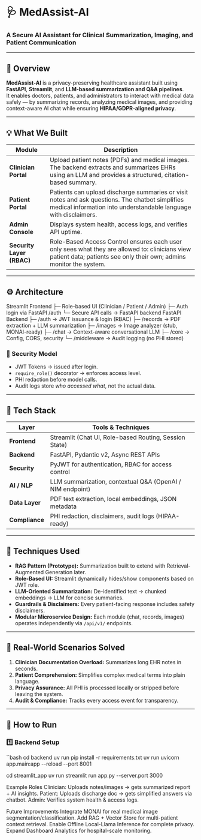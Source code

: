 # 🩺 MedAssist-AI  
### A Secure AI Assistant for Clinical Summarization, Imaging, and Patient Communication

---

## 🧭 Overview
**MedAssist-AI** is a privacy-preserving healthcare assistant built using **FastAPI**, **Streamlit**, and **LLM-based summarization and Q&A pipelines**.  
It enables doctors, patients, and administrators to interact with medical data safely — by summarizing records, analyzing medical images, and providing context-aware AI chat while ensuring **HIPAA/GDPR-aligned privacy**.

---

## 💡 What We Built
| Module | Description |
|--------|--------------|
| **Clinician Portal** | Upload patient notes (PDFs) and medical images. The backend extracts and summarizes EHRs using an LLM and provides a structured, citation-based summary. |
| **Patient Portal** | Patients can upload discharge summaries or visit notes and ask questions. The chatbot simplifies medical information into understandable language with disclaimers. |
| **Admin Console** | Displays system health, access logs, and verifies API uptime. |
| **Security Layer (RBAC)** | Role-Based Access Control ensures each user only sees what they are allowed to: clinicians view patient data; patients see only their own; admins monitor the system. |

---

## ⚙️ Architecture

Streamlit Frontend
├─ Role-based UI (Clinician / Patient / Admin)
├─ Auth login via FastAPI /auth
└─ Secure API calls → FastAPI backend
FastAPI Backend
├─ /auth → JWT issuance & login (RBAC)
├─ /records → PDF extraction + LLM summarization
├─ /images → Image analyzer (stub, MONAI-ready)
├─ /chat → Context-aware conversational LLM
├─ /core → Config, CORS, security
└─ /middleware → Audit logging (no PHI stored)


### 🔐 Security Model
- JWT Tokens → issued after login.  
- `require_role()` decorator → enforces access level.  
- PHI redaction before model calls.  
- Audit logs store *who accessed what*, not the actual data.  

---

## 🧰 Tech Stack
| Layer | Tools & Techniques |
|--------|--------------------|
| **Frontend** | Streamlit (Chat UI, Role-based Routing, Session State) |
| **Backend** | FastAPI, Pydantic v2, Async REST APIs |
| **Security** | PyJWT for authentication, RBAC for access control |
| **AI / NLP** | LLM summarization, contextual Q&A (OpenAI / NIM endpoint) |
| **Data Layer** | PDF text extraction, local embeddings, JSON metadata |
| **Compliance** | PHI redaction, disclaimers, audit logs (HIPAA-ready) |

---

## 🧠 Techniques Used
- **RAG Pattern (Prototype):** Summarization built to extend with Retrieval-Augmented Generation later.  
- **Role-Based UI:** Streamlit dynamically hides/show components based on JWT role.  
- **LLM-Oriented Summarization:** De-identified text → chunked embeddings → LLM for concise summaries.  
- **Guardrails & Disclaimers:** Every patient-facing response includes safety disclaimers.  
- **Modular Microservice Design:** Each module (chat, records, images) operates independently via `/api/v1/` endpoints.  

---

## 🔬 Real-World Scenarios Solved
1. **Clinician Documentation Overload:** Summarizes long EHR notes in seconds.  
2. **Patient Comprehension:** Simplifies complex medical terms into plain language.  
3. **Privacy Assurance:** All PHI is processed locally or stripped before leaving the system.  
4. **Audit & Compliance:** Tracks every access event for transparency.  

---

## 🧩 How to Run

### 1️⃣ Backend Setup
``bash
cd backend
uv run pip install -r requirements.txt
uv run uvicorn app.main:app --reload --port 8001


cd streamlit_app
uv run streamlit run app.py --server.port 3000

Example Roles
 Clinician: Uploads notes/images → gets summarized report + AI insights.
 Patient: Uploads discharge doc → gets simplified answers via chatbot.
 Admin: Verifies system health & access logs.


 Future Improvements
Integrate MONAI for real medical image segmentation/classification.
Add RAG + Vector Store for multi-patient context retrieval.
Enable Offline Local-Llama Inference for complete privacy.
Expand Dashboard Analytics for hospital-scale monitoring.
